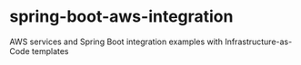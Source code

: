 # spring-boot-aws-integration

AWS services and Spring Boot integration examples with Infrastructure-as-Code templates
